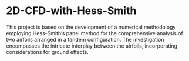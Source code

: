 # 2D-CFD-with-Hess-Smith
This project is based on the development of a numerical methodology employing Hess-Smith’s  panel method for the comprehensive analysis of two airfoils arranged in a tandem configuration. The  investigation encompasses the intricate interplay between the airfoils, incorporating considerations  for ground effects.
